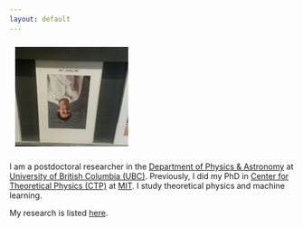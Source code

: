 ```yaml
---
layout: default
---
```


<img style="float:center;padding:10px;" width="200" src="/image/Profile-photo.png">

I am a postdoctoral researcher in the [Department of Physics & Astronomy](http://www.phas.ubc.ca/) 
at [University of British Columbia (UBC)](http://www.ubc.ca/). 
Previously, I did my PhD in [Center for Theoretical Physics (CTP)](http://ctp.lns.mit.edu/) at [MIT](http://web.mit.edu/). 
I study theoretical physics and machine learning.

My research is listed [here](/research/).
